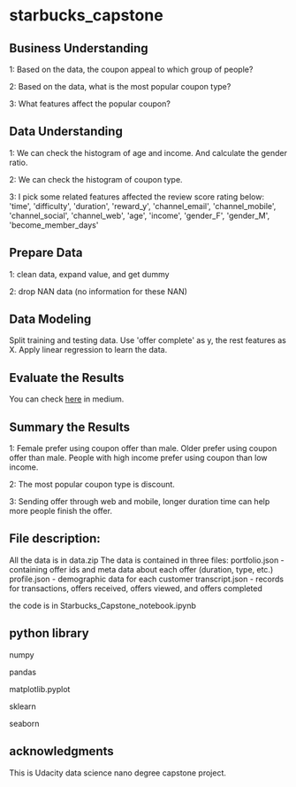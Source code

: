 # starbucks_capstone

## Business Understanding

1: Based on the data, the coupon appeal to which group of people?

2: Based on the data, what is the most popular coupon type?

3: What features affect the popular coupon?

## Data Understanding

1: We can check the histogram of age and income. And calculate the gender ratio.

2: We can check the histogram of coupon type.

3: I pick some related features affected the review score rating below: 
 'time', 'difficulty', 'duration', 'reward_y', 'channel_email', 'channel_mobile', 'channel_social', 'channel_web', 'age', 'income', 'gender_F', 'gender_M', 'become_member_days'

## Prepare Data

1: clean data, expand value, and get dummy

2: drop NAN data (no information for these NAN)



## Data Modeling

Split training and testing data. Use 'offer complete' as y, the rest features as X. Apply linear regression to learn the data.

## Evaluate the Results

You can check [here](https://bamboojas1.medium.com/starbucks-popular-rewards-55fc453ba7a3) in medium.

## Summary the Results


1: Female prefer using coupon offer than male. Older prefer using coupon offer than male. People with high income prefer using coupon than low income.


2: The most popular coupon type is discount.


3: Sending offer through web and mobile, longer duration time can help more people finish the offer.


## File description: 
All the data is in data.zip
The data is contained in three files:
portfolio.json - containing offer ids and meta data about each offer (duration, type, etc.)
profile.json - demographic data for each customer
transcript.json - records for transactions, offers received, offers viewed, and offers completed

the code is in Starbucks_Capstone_notebook.ipynb

## python library

numpy

pandas

matplotlib.pyplot

sklearn

seaborn

## acknowledgments

This is Udacity data science nano degree capstone project.
